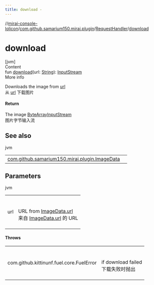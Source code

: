 ```yaml
---
title: download -
---
```

//[mirai-console-lolicon](../../../index.md)/[com.github.samarium150.mirai.plugin](../index.md)/[RequestHandler](index.md)/[download](download.md)



# download  
[jvm]  
Content  
fun [download](download.md)(url: [String](https://kotlinlang.org/api/latest/jvm/stdlib/kotlin/-string/index.html)): [InputStream](https://docs.oracle.com/javase/8/docs/api/java/io/InputStream.html)  
More info  


Downloads the image from [url](download.md)<br> 从 [url](download.md) 下载图片



#### Return  


The image [ByteArrayInputStream](https://docs.oracle.com/javase/8/docs/api/java/io/ByteArrayInputStream.html)<br> 图片字节输入流



## See also  
  
jvm  
  
| | |
|---|---|
| <a name="com.github.samarium150.mirai.plugin/RequestHandler/download/#kotlin.String/PointingToDeclaration/"></a>[com.github.samarium150.mirai.plugin.ImageData](../-image-data/index.md)| <a name="com.github.samarium150.mirai.plugin/RequestHandler/download/#kotlin.String/PointingToDeclaration/"></a>|
  


## Parameters  
  
jvm  
  
| | |
|---|---|
| <a name="com.github.samarium150.mirai.plugin/RequestHandler/download/#kotlin.String/PointingToDeclaration/"></a>url| <a name="com.github.samarium150.mirai.plugin/RequestHandler/download/#kotlin.String/PointingToDeclaration/"></a><br><br>URL from [ImageData.url](../-image-data/url.md)<br> 来自 [ImageData.url](../-image-data/url.md) 的 URL<br><br>|
  


#### Throws  
  
| | |
|---|---|
| <a name="com.github.samarium150.mirai.plugin/RequestHandler/download/#kotlin.String/PointingToDeclaration/"></a>com.github.kittinunf.fuel.core.FuelError| <a name="com.github.samarium150.mirai.plugin/RequestHandler/download/#kotlin.String/PointingToDeclaration/"></a><br><br>if download failed <br> 下载失败时抛出<br><br>|
  



